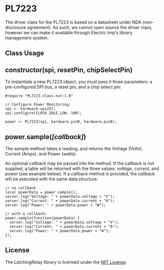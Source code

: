# PL7223

The driver class for the PL7223 is based on a datasheet under NDA (non-disclosure agreement). As such, we cannot open source the driver class, however we can make it available through Electric Imp's library management system.

## Class Usage

## constructor(spi, resetPin, chipSelectPin)

To instantiate a new PL7223 object, you must pass it three parameters: a pre-configured SPI bus, a reset pin, and a chip select pin:

```squirrel
#require "PL7223.class.nut:1.0"

// Configure Power Monitoring:
spi <- hardware.spi257;
spi.configure(CLOCK_IDLE_LOW, 100);

power <- PL7223(spi, hardware.pinB, hardware.pin8);
```

## power.sample(*[callback]*)

The sample method takes a reading, and returns the Voltage (Volts), Current (Amps), and Power (watts).

An optional callback may be passed into the method. If the callback is not supplied, a table will be returned with the three values: *voltage*, *current*, and *power* (see example below). If a callback method is provided, the callback will be executed with the same data structure.

```squirrel
// no callback
local powerData = power.sample();
server.log("Voltage: " + powerData.voltage + "V");
server.log("Current: " + powerData.current + "A");
server.log("Power: " + powerData.power + "W");

// with a callback:
power.sample(function(powerData) {
  server.log("Voltage: " + powerData.voltage + "V");
  server.log("Current: " + powerData.current + "A");
  server.log("Power: " + powerData.power + "W");
});
```
## License

The LatchingRelay library is licensed under the [MIT License](./LICENSE).
